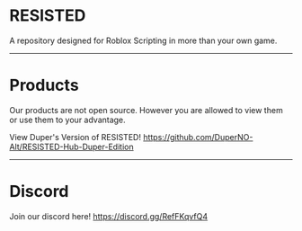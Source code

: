 # RESISTED
A repository designed for Roblox Scripting in more than your own game.

-------
# Products
Our products are not open source. However you are allowed to view them or use them to your advantage.

View Duper's Version of RESISTED!
https://github.com/DuperNO-Alt/RESISTED-Hub-Duper-Edition

-------
# Discord
Join our discord here!
https://discord.gg/RefFKqvfQ4
